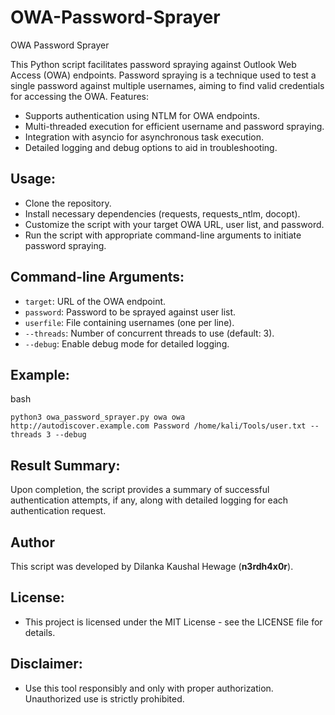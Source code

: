 # OWA-Password-Sprayer
OWA Password Sprayer


This Python script facilitates password spraying against Outlook Web Access (OWA) endpoints. Password spraying is a technique used to test a single password against multiple usernames, aiming to find valid credentials for accessing the OWA.
Features:

* Supports authentication using NTLM for OWA endpoints.
* Multi-threaded execution for efficient username and password spraying.
* Integration with asyncio for asynchronous task execution.
* Detailed logging and debug options to aid in troubleshooting.

## Usage:

* Clone the repository.
* Install necessary dependencies (requests, requests_ntlm, docopt).
* Customize the script with your target OWA URL, user list, and password.
* Run the script with appropriate command-line arguments to initiate password spraying.

## Command-line Arguments:

* `target`: URL of the OWA endpoint.
* `password`: Password to be sprayed against user list.
* `userfile`: File containing usernames (one per line).
* `--threads`: Number of concurrent threads to use (default: 3).
* `--debug`: Enable debug mode for detailed logging.

## Example:

bash
```
python3 owa_password_sprayer.py owa owa http://autodiscover.example.com Password /home/kali/Tools/user.txt --threads 3 --debug
```
## Result Summary:

Upon completion, the script provides a summary of successful authentication attempts, if any, along with detailed logging for each authentication request.

## Author

This script was developed by Dilanka Kaushal Hewage (**n3rdh4x0r**).

## License:

* This project is licensed under the MIT License - see the LICENSE file for details.

## Disclaimer:

* Use this tool responsibly and only with proper authorization. Unauthorized use is strictly prohibited.
